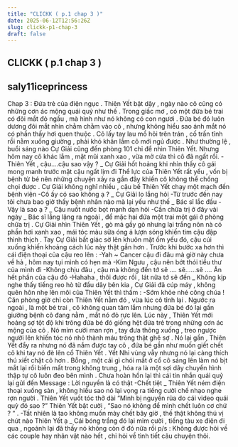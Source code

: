 ```yaml
---
title: "CLICKK ( p.1 chap 3 )"
date: 2025-06-12T12:56:26Z
slug: clickk-p1-chap-3
draft: false
---
```


## CLICKK ( p.1 chap 3 )

## saly11iceprincess

Chap 3 : Đứa trẻ của điện ngục .
 Thiên Yết bật dậy , ngày nào cô cũng có những cơn ác mộng quái quỷ như thế . Trong giấc mơ , có một đứa bé trai có đôi mắt đỏ ngầu , mà hình như nó không có con ngươi . Đứa bé đó luôn dương đôi mắt nhìn chằm chằm vào cô , nhưng không hiểu sao ánh mắt nó có phần thấy hơi quen thuộc . Cô lấy tay lau mồ hôi trên trán , cố trấn tĩnh rồi nằm xuống giường , phải khó khăn lắm cô mới ngủ được .
 Như thường lệ , buổi sáng nào Cự Giải cũng đến phòng 101 chỉ để nhìn Thiên Yết. Nhưng hôm nay cô khác lắm , mặt mũi xanh xao , vừa mở cửa thì cô đã ngất rồi. 
-Thiên Yết , cậu….cậu sao vậy ? _ Cự Giải hốt hoảng khi nhìn thấy cô gái mong manh trước mặt cậu ngất lịm đi
 Thể lực của Thiên Yết rất yếu , vốn bị bệnh từ bé nên những chuyện xảy ra gần đây khiến cô không thể chống chọi được . Cự Giải không nghĩ nhiều , cậu bế Thiên Yết chạy một mạch đến bệnh viện 
-Cô ấy có sao không ạ ? _ Cự Giải lo lắng hỏi
-Từ trước đến nay tôi chưa bao giờ thấy bệnh nhân nào mà lại yếu như thế _ Bác sĩ lắc đầu
-Vậy là sao ạ ? _ Cậu nuốt nước bọt mạnh dạn hỏi
-Cần chữa trị ở đây vài ngày _ Bác sĩ lẳng lặng ra ngoài , để mặc hai đứa một trai một gái ở phòng chữa trị . Cự Giải nhìn Thiên Yết , gò má gầy gò nhưng lại trắng nõn nà có phần hơi xanh xao , mái tóc màu sữa óng ả lượn sóng khiến tim cậu đập thình thịch . Tay Cự Giải bất giác sờ lên khuôn mặt ốm yếu đó, cậu cúi xuống khiến khoảng cách lúc này thật gần hơn . Trước khi bước xa hơn thì cái điện thoại của cậu reo lên :
-Yah ~ Cancer cậu đi đâu mà giờ này chưa về hả , hôm nay tụi mình có hẹn mà
-Kim Ngưu , cậu nên bớt thói tiểu thư của mình đi
-Không chịu đâu , cậu mà không đến tớ sẽ …. sẽ……sẽ …. Ăn hết phần của cậu đó
-Hahaha , thôi được rồi , lát nữa tớ sẽ đến _ Không kịp nghe thấy tiếng reo hò từ đầu dây bên kia , Cự Giải đã cúp máy , không quên hôn nhẹ lên môi của Thiên Yết thì thầm :
-Sớm khỏe nhé công chúa !
 Căn phòng giờ chỉ còn Thiên Yết nằm đó , vừa lúc cô tỉnh lại . Ngước ra ngoài , là một bé trai , cô không quan tâm lắm nhưng đứa bé đó lại gần giường bệnh cô đang nằm , mắt nó đỏ rực lên. Lúc này , Thiên Yết mới hoảng sợ tột độ khi trông đứa bé đó giống hệt đứa trẻ trong những cơn ác mộng của cô . Nó mỉm cười man rợn , tay đưa thõng xuống , treo ngược người lên khiến tóc nó nhỏ thành máu trông thật ghê sợ . Nó lại gần , Thiên Yết đẩy ra nhưng nó đã nắm được tay cô , đứa bé gần như muốn giết chết cô khi tay nó đè lên cổ Thiên Yết . Yết Nhi vùng vẫy nhưng nó lại càng thích thú xiết chặt cô hơn . Bỗng , một cái gì chói mắt ở cổ cô sáng lên làm nó bịt mắt lại rồi biến mất trong không trung , hóa ra là một sợi dây chuyền hình thập tự cô luôn đeo bên mình . Chưa hoàn hồn lại thì cái tin nhắn quái quỷ lại gửi đến 
Message : Lời nguyền là có thật
-Chết tiệt _ Thiên Yết ném điện thoại xuống sàn , không hiểu sao nó lại vọng ra tiếng cười chế nhạo nghe rợn người . Thiên Yết vuốt tóc thở dài “Mình bị nguyền rủa do cái video quái quỷ đó sao ?” Thiên Yết bật cười , “Sao nó không để mình chết luôn cơ chứ ? “ . 
-Tất nhiên là tao không muốn mày chết bây giờ , thế thật không thú vị chút nào Thiên Yết ạ _ Cái bóng trắng đó lại mỉm cười , tiếng tàu xe điện đi qua , ngoảnh lại đã thấy nó không còn ở đó nữa rồi
p/s : Không được hỏi về các couple hay nhân vật nào hết , chỉ hỏi về tình tiết câu chuyện thôi.